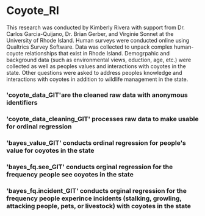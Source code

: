 # Coyote_RI

This research was conducted by Kimberly Rivera with support from Dr. Carlos Garcia-Quijano, Dr. Brian Gerber, and Virginie Sonnet at the University of Rhode Island. Human surveys were conducted online using Qualtrics Survey Software. Data was collected to unpack complex human-coyote relationships that exist in Rhode Island. Demogrpahic and background data (such as environmental views, eduction, age, etc.) were collected as well as peoples values and interactions with coyotes in the state. Other questions were asked to address peoples knowledge and interactions with coyotes in addition to wildlife management in the state. 


### 'coyote_data_GIT'are the cleaned raw data with anonymous identifiers
### 'coyote_data_cleaning_GIT' processes raw data to make usable for ordinal regression
### 'bayes_value_GIT' conducts ordinal regression for people's value for coyotes in the state
### 'bayes_fq.see_GIT' conducts orginal regression for the frequency people see coyotes in the state
### 'bayes_fq.incident_GIT' conducts orginal regression for the frequency people experince incidents (stalking, growling, attacking people, pets, or livestock) with coyotes in the state

